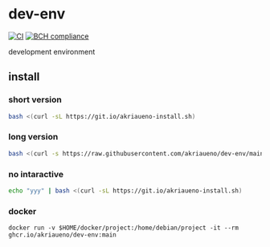 # dev-env
[![CI](https://github.com/akriaueno/dev-env/actions/workflows/ci.yml/badge.svg)](https://github.com/akriaueno/dev-env/actions/workflows/ci.yml)
[![BCH compliance](https://bettercodehub.com/edge/badge/akriaueno/dev-env?branch=main)](https://bettercodehub.com/)

development environment

## install
### short version
``` bash
bash <(curl -sL https://git.io/akriaueno-install.sh)
```

### long version
``` bash
bash <(curl -s https://raw.githubusercontent.com/akriaueno/dev-env/main/install.sh)
```

### no intaractive
``` bash
echo "yyy" | bash <(curl -sL https://git.io/akriaueno-install.sh)
```

### docker
```
docker run -v $HOME/docker/project:/home/debian/project -it --rm ghcr.io/akriaueno/dev-env:main
```

